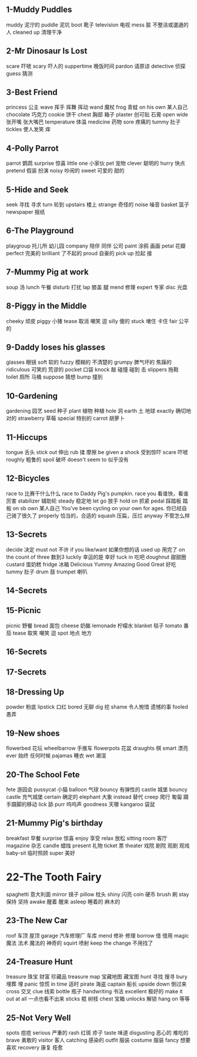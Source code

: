 ## 1-Muddy Puddles

muddy 泥泞的
puddle 泥坑
boot 靴子
television 电视
mess 脏 不整洁或邋遢的人
cleaned up 清理干净

## 2-Mr Dinosaur Is Lost

scare 吓唬
scary 吓人的
suppertime 晚饭时间
pardon 请原谅
detective 侦探
guess 猜测

## 3-Best Friend

princess 公主
wave 挥手 挥舞 挥动
wand 魔杖
frog 青蛙
on his own 某人自己
chocolate 巧克力
cookie 饼干
chest 胸部 箱子
plaster 创可贴 石膏
open wide 张开嘴 张大嘴巴
temperature 体温
medicine 药物
sore 疼痛的
tummy 肚子
tickles 使人发笑 痒

## 4-Polly Parrot

parrot 鹦鹉
surprise 惊喜
little one 小家伙
pet 宠物
clever 聪明的
hurry 快点
pretend 假装 扮演
noisy 吵闹的
sweet 可爱的 甜的

## 5-Hide and Seek

seek 寻找 寻求
turn 轮到
upstairs 楼上
strange 奇怪的
noise 噪音
basket 篮子
newspaper 报纸

## 6-The Playground

playgroup 托儿所 幼儿园
company 陪伴 同伴 公司
paint 涂鸦 画画
petal 花瓣
perfect 完美的
brilliant 了不起的
proud 自豪的
pick up 捡起 接

## 7-Mummy Pig at work

soup 汤
lunch 午餐
disturb 打扰
lap 膝盖 腿
mend 修理
expert 专家
disc 光盘

## 8-Piggy in the Middle

cheeky 顽皮
piggy 小猪
tease 取消 嘲笑 逗
silly 傻的
stuck 堵住 卡住
fair 公平的

## 9-Daddy loses his glasses

glasses 眼镜
soft 软的
fuzzy 模糊的 不清楚的
grumpy 脾气坏的 焦躁的
ridiculous 可笑的 荒谬的
pocket 口袋
knock 敲 碰撞 碰到 击
slippers 拖鞋
toilet 厕所 马桶
suppose 猜想
bump 撞到

## 10-Gardening

gardening 园艺
seed 种子
plant 植物 种植
hole 洞
earth 土 地球
exactly 确切地 对的
strawberry 草莓
special 特别的
carrot 胡萝卜

## 11-Hiccups

tongue 舌头
stick out 伸出
rub 揉 摩擦
be given a shock 受到惊吓
scare 吓唬
roughly 粗鲁的
spoil 破坏
doesn't seem to 似乎没有

## 12-Bicycles

race to 比赛干什么什么 race to Daddy Pig's pumpkin.
race you 看谁快，看谁厉害
stabilizer 辅助轮
steady 稳定地
let go 放手
hold on 抓紧
pedal 踩踏板 踏板
on sb own 某人自己  You've been cycling on your own for ages. 你已经自己骑了很久了
properly 恰当的，合适的
squash  压扁，压烂
anyway 不管怎么样

## 13-Secrets

decide 决定
must not 不许
if you like/want 如果你想的话
used up 用完了
on the count of three 数到3
luckily 幸运的是 幸好
tuck in 吃吧
doughnut 甜甜圈
custard 蛋奶糕
fridge 冰箱
Delicious Yummy Amazing Good Great 好吃
tummy 肚子
drum 鼓
trumpet 喇叭

## 14-Secrets

## 15-Picnic

picnic 野餐
bread 面包
cheese 奶酪
lemonade 柠檬水
blanket 毯子
tomato 番茄
tease 取笑 嘲笑 逗
spot 地点 地方

## 16-Secrets

## 17-Secrets

## 18-Dressing Up

powder 粉底
lipstick 口红
bored 无聊
dig 挖
shame 令人惋惜 遗憾的事
fooled 愚弄

## 19-New shoes

flowerbed 花坛
wheelbarrow 手推车
flowerpots 花盆
draughts 棋
smart 漂亮
ever 始终 任何时候
pajamas 睡衣
wet 潮湿

## 20-The School Fete

fete 游园会
pussycat 小猫
balloon 气球
bouncy 有弹性的
castle 城堡
bouncy castle 充气城堡
certain 确定的
elephant 大象
instead 替代
creep 爬行 匍匐 蹑手蹑脚的移动
lick 舔
purr 呜呜声
goodness 天哪
kangaroo 袋鼠


## 21-Mummy Pig's birthday

breakfast 早餐
surprise 惊喜
enjoy 享受
relax 放松
sitting room 客厅
magazine 杂志
candle 蜡烛
present 礼物
ticket 票
theater 戏院 剧院 观剧 观戏
baby-sit 临时照顾
super 美好

# 22-The Tooth Fairy

spaghetti 意大利面
mirror 镜子
pillow 枕头
shiny 闪亮
coin 硬币
brush 刷
stay 保持 坚持
awake 醒着 醒来
asleep 睡着的 麻木的

## 23-The New Car

roof 车顶 屋顶
garage 汽车修理厂 车库
mend 修补 修理
borrow 借 借用
magic 魔法 法术 魔法的 神奇的
squirt 喷射
keep the change 不用找了

## 24-Treasure Hunt

treasure 珠宝 财富 珍藏品
treasure map 宝藏地图 藏宝图
hunt 寻找 搜寻
bury 埋葬 埋
panic 惊慌
in time 适时
pirate 海盗
captain 船长
upside down 倒过来
cross 交叉
clue 线索
bottle 瓶子
handwriting 书法
excellent 极好的
make it out at all 一点也看不出来
sticks 棍 树枝
chest 宝箱
unlocks 解锁
hang on 等等

## 25-Not Very Well

spots 痘痘
serious 严重的
rash 红斑 疹子
taste 味道
disgusting 恶心的 难吃的
brave 勇敢的
visitor 客人
catching 感染的
outfit 服装
costume 服装
fancy 想要 喜欢
recovery 康复 痊愈